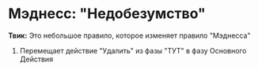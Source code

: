 # Мэднесс: "Недобезумство"

**Твик:** Это небольшое правило, которое изменяет правило "Мэднесса"

1. Перемещает действие "Удалить" из фазы "ТУТ" в фазу Основного Действия
